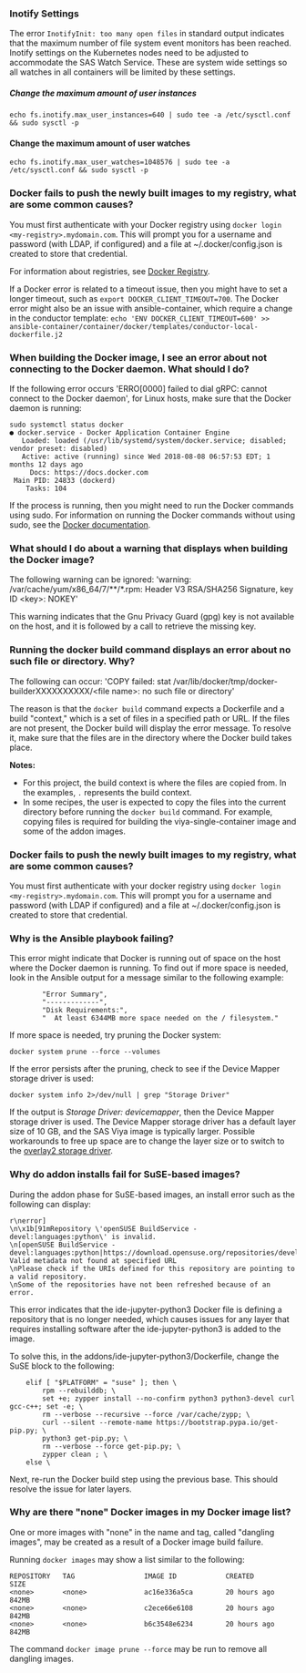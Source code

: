 ### Inotify Settings
The error `InotifyInit: too many open files` in standard output
indicates that the maximum number of file system event monitors has been
reached. Inotify settings on the Kubernetes nodes need to be adjusted to
accommodate the SAS Watch Service. These are system wide settings so all
watches in all containers will be limited by these settings.

##### Change the maximum amount of user instances
```
echo fs.inotify.max_user_instances=640 | sudo tee -a /etc/sysctl.conf && sudo sysctl -p
```

#### Change the maximum amount of user watches
```
echo fs.inotify.max_user_watches=1048576 | sudo tee -a /etc/sysctl.conf && sudo sysctl -p
```


### Docker fails to push the newly built images to my registry, what are some common causes?

You must first authenticate with your Docker registry using `docker login <my-registry>.mydomain.com`. This will prompt you for a username and password (with LDAP, if configured) and a file at ~/.docker/config.json is created to store that credential.

For information about registries, see [Docker Registry](https://docs.docker.com/registry/).

If a Docker error is related to a timeout issue, then you might have to set a longer timeout, such as `export DOCKER_CLIENT_TIMEOUT=700`. The Docker error might also be an issue with ansible-container, which require a change in the conductor template: `echo 'ENV DOCKER_CLIENT_TIMEOUT=600' >> ansible-container/container/docker/templates/conductor-local-dockerfile.j2`

### When building the Docker image, I see an error about not connecting to the Docker daemon. What should I do?

If the following error occurs 'ERRO[0000] failed to dial gRPC: cannot connect to the Docker daemon', for Linux hosts, make sure that the Docker daemon is running: 

```
sudo systemctl status docker
● docker.service - Docker Application Container Engine
   Loaded: loaded (/usr/lib/systemd/system/docker.service; disabled; vendor preset: disabled)
   Active: active (running) since Wed 2018-08-08 06:57:53 EDT; 1 months 12 days ago
     Docs: https://docs.docker.com
 Main PID: 24833 (dockerd)
    Tasks: 104
```

If the process is running, then you might need to run the Docker commands using sudo. For information on running the Docker commands without using sudo, see the [Docker documentation](https://docs.docker.com/v17.12/install/linux/linux-postinstall/).

### What should I do about a warning that displays when building the Docker image?

The following warning can be ignored: 'warning: /var/cache/yum/x86_64/7/**/*.rpm: Header V3 RSA/SHA256 Signature, key ID \<key\>: NOKEY'

This warning indicates that the Gnu Privacy Guard (gpg) key is not available on the host, and it is followed by a call to retrieve the missing key.

### Running the docker build command displays an error about no such file or directory. Why? 

The following can occur: 'COPY failed: stat /var/lib/docker/tmp/docker-builderXXXXXXXXXX/\<file name\>: no such file or directory'

The reason is that the `docker build` command expects a Dockerfile and a build "context," which is a set of files in a specified path or URL. If the files are not present, the Docker build will display the error message. To resolve it, make sure that the files are in the directory where the Docker build takes place.

**Notes:**

- For this project, the build context is where the files are copied from. In the examples, `.` represents the build context.  
- In some recipes, the user is expected to copy the files into the current directory before running the `docker build` command. For example, copying files is required for building the viya-single-container image and some of the addon images.

### Docker fails to push the newly built images to my registry, what are some common causes?

You must first authenticate with your docker registry using `docker login <my-registry>.mydomain.com`. This will prompt you for a username and password (with LDAP if configured) and a file at ~/.docker/config.json is created to store that credential.

### Why is the Ansible playbook failing? 

This error might indicate that Docker is running out of space on the host where the Docker daemon is running. To find out if more space is needed, look in the Ansible output for a message similar to the following example:

```
        "Error Summary",
        "-------------",
        "Disk Requirements:",
        "  At least 6344MB more space needed on the / filesystem."
```

If more space is needed, try pruning the Docker system:

```
docker system prune --force --volumes
```

If the error persists after the pruning, check to see if the Device Mapper storage driver is used:

```
docker system info 2>/dev/null | grep "Storage Driver"
```

If the output is _Storage Driver: devicemapper_, then the Device Mapper storage driver is used. The Device Mapper storage driver has a default layer size of 10 GB, and the SAS Viya 
image is typically larger. Possible workarounds to free up space are to change the layer size or to switch to
the [overlay2 storage driver](https://docs.docker.com/storage/storagedriver/overlayfs-driver/).

### Why do addon installs fail for SuSE-based images? 

During the addon phase for SuSE-based images, an install error such as the following can display:

```
r\nerror]
\n\x1b[91mRepository \'openSUSE BuildService - devel:languages:python\' is invalid.
\n[openSUSE BuildService - devel:languages:python|https://download.opensuse.org/repositories/devel:/languages:/python:/Factory/openSUSE_Leap_42.3/] Valid metadata not found at specified URL
\nPlease check if the URIs defined for this repository are pointing to a valid repository.
\nSome of the repositories have not been refreshed because of an error.
```

This error indicates that the ide-jupyter-python3 Docker file is defining a repository that is no longer needed, which causes issues for any layer that requires installing software after the ide-jupyter-python3 is added to the image.

To solve this, in the addons/ide-jupyter-python3/Dockerfile, change the SuSE block to the following: 

```
    elif [ "$PLATFORM" = "suse" ]; then \
        rpm --rebuilddb; \
        set +e; zypper install --no-confirm python3 python3-devel curl gcc-c++; set -e; \
        rm --verbose --recursive --force /var/cache/zypp; \
        curl --silent --remote-name https://bootstrap.pypa.io/get-pip.py; \
        python3 get-pip.py; \
        rm --verbose --force get-pip.py; \
        zypper clean ; \
    else \

```

Next, re-run the Docker build step using the previous base. This should resolve the issue for later layers.

### Why are there "none" Docker images in my Docker image list?
One or more images with "none" in the name and tag, called "dangling images", may be created as a result of a Docker image build failure.

Running `docker images` may show a list similar to the following:
```
REPOSITORY   TAG                 IMAGE ID            CREATED             SIZE
<none>       <none>              ac16e336a5ca        20 hours ago        842MB
<none>       <none>              c2ece66e6108        20 hours ago        842MB
<none>       <none>              b6c3548e6234        20 hours ago        842MB
```

The command `docker image prune --force` may be run to remove all dangling images.